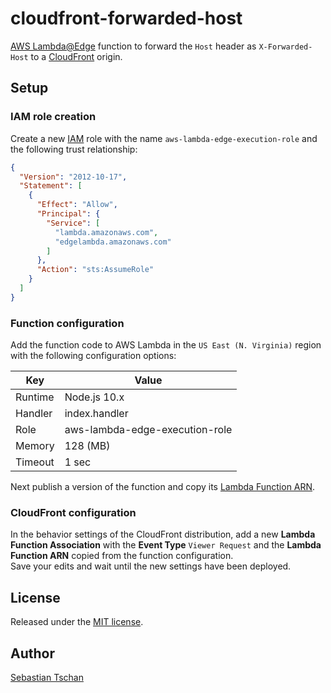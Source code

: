 # cloudfront-forwarded-host
[AWS Lambda@Edge](https://aws.amazon.com/lambda/edge/) function to forward the
`Host` header as `X-Forwarded-Host` to a
[CloudFront](https://aws.amazon.com/cloudfront/) origin.

## Setup

### IAM role creation
Create a new [IAM](https://aws.amazon.com/iam/) role with the name
`aws-lambda-edge-execution-role` and the following trust relationship:

```json
{
  "Version": "2012-10-17",
  "Statement": [
    {
      "Effect": "Allow",
      "Principal": {
        "Service": [
          "lambda.amazonaws.com",
          "edgelambda.amazonaws.com"
        ]
      },
      "Action": "sts:AssumeRole"
    }
  ]
}
```

### Function configuration
Add the function code to AWS Lambda in the `US East (N. Virginia)` region with
the following configuration options:  

Key     | Value
--------|--------------
Runtime | Node.js 10.x
Handler | index.handler
Role    | aws-lambda-edge-execution-role
Memory  | 128 (MB)
Timeout | 1 sec

Next publish a version of the function and copy its
[Lambda Function ARN](http://docs.aws.amazon.com/lambda/latest/dg/versioning-intro.html).

### CloudFront configuration
In the behavior settings of the CloudFront distribution, add a new
**Lambda Function Association** with the **Event Type** `Viewer Request` and
the **Lambda Function ARN** copied from the function configuration.  
Save your edits and wait until the new settings have been deployed.

## License
Released under the [MIT license](https://opensource.org/licenses/MIT).

## Author
[Sebastian Tschan](https://blueimp.net/)
